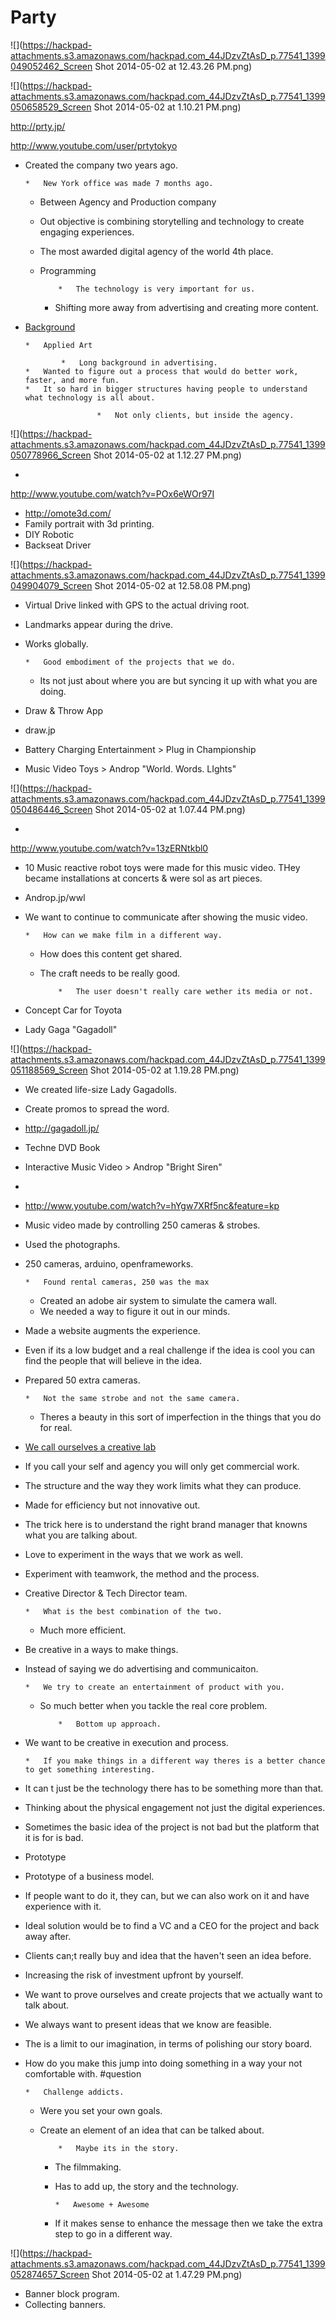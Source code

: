 # Party

![](https://hackpad-attachments.s3.amazonaws.com/hackpad.com_44JDzvZtAsD_p.77541_1399049052462_Screen Shot 2014-05-02 at 12.43.26 PM.png)

![](https://hackpad-attachments.s3.amazonaws.com/hackpad.com_44JDzvZtAsD_p.77541_1399050658529_Screen Shot 2014-05-02 at 1.10.21 PM.png)

[](http://prty.jp/)http://prty.jp/

[](http://www.youtube.com/user/prtytokyo)http://www.youtube.com/user/prtytokyo

*   Created the company two years ago.

        *   New York office was made 7 months ago.
    *   Between Agency and Production company
    *   Out objective is combining storytelling and technology to create engaging experiences.
    *   The most awarded digital agency of the world 4th place.
    *   Programming

                *   The technology is very important for us.

        *   Shifting more away from advertising and creating more content.

*   <u>Background</u>

        *   Applied Art

                *   Long background in advertising.
        *   Wanted to figure out a process that would do better work, faster, and more fun.
        *   It so hard in bigger structures having people to understand what technology is all about.

                        *   Not only clients, but inside the agency.

![](https://hackpad-attachments.s3.amazonaws.com/hackpad.com_44JDzvZtAsD_p.77541_1399050778966_Screen Shot 2014-05-02 at 1.12.27 PM.png)

*

[](http://www.youtube.com/watch?v=POx6eWOr97I)http://www.youtube.com/watch?v=POx6eWOr97I

*   [](http://omote3d.com/)http://omote3d.com/
*   Family portrait with 3d printing.
*   DIY Robotic
*   Backseat Driver

![](https://hackpad-attachments.s3.amazonaws.com/hackpad.com_44JDzvZtAsD_p.77541_1399049904079_Screen Shot 2014-05-02 at 12.58.08 PM.png)

*   Virtual Drive linked with GPS to the actual driving root.
*   Landmarks appear during the drive.
*   Works globally.

        *   Good embodiment of the projects that we do.
    *   Its not just about where you are but syncing it up with what you are doing.

*   Draw & Throw App
*   draw.jp
*   Battery Charging Entertainment > Plug in Championship
*   Music Video Toys > Androp "World. Words. LIghts"

![](https://hackpad-attachments.s3.amazonaws.com/hackpad.com_44JDzvZtAsD_p.77541_1399050486446_Screen Shot 2014-05-02 at 1.07.44 PM.png)

*

[](http://www.youtube.com/watch?v=13zERNtkbl0)http://www.youtube.com/watch?v=13zERNtkbl0

*   10 Music reactive robot toys were made for this music video. THey became installations at concerts & were sol as art pieces.
*   Androp.jp/wwl
*   We want to continue to communicate after showing the music video.

        *   How can we make film in a different way.
    *   How does this content get shared.
    *   The craft needs to be really good.

                *   The user doesn't really care wether its media or not.

*   Concept Car for Toyota
*   Lady Gaga "Gagadoll"

![](https://hackpad-attachments.s3.amazonaws.com/hackpad.com_44JDzvZtAsD_p.77541_1399051188569_Screen Shot 2014-05-02 at 1.19.28 PM.png)

*   We created life-size Lady Gagadolls.
*   Create promos to spread the word.
*   [](http://gagadoll.jp/)http://gagadoll.jp/
*   Techne DVD Book
*   Interactive Music Video > Androp "Bright Siren"

*

*   [](http://www.youtube.com/watch?v=hYgw7XRf5nc&feature=kp)http://www.youtube.com/watch?v=hYgw7XRf5nc&feature=kp

*   Music video made by controlling 250 cameras & strobes.
*   Used the photographs.
*   250 cameras, arduino, openframeworks.

        *   Found rental cameras, 250 was the max
    *   Created an adobe air system to simulate the camera wall.
    *   We needed a way to figure it out in our minds.

*   Made a website augments the experience.
*   Even if its a low budget and a real challenge if the idea is cool you can find the people that will believe in the idea.
*   Prepared 50 extra cameras.

        *   Not the same strobe and not the same camera.
    *   Theres a beauty in this sort of imperfection in the things that you do for real.

*   <u>We call ourselves a creative lab</u>

*   If you call your self and agency you will only get commercial work.

*   The structure and the way they work limits what they can produce.
*   Made for efficiency but not innovative out.
*   The trick here is to understand the right brand manager that knowns what you are talking about.

*   Love to experiment in the ways that we work as well.

*   Experiment with teamwork, the method and the process.
*   Creative Director & Tech Director team.

        *   What is the best combination of the two.
    *   Much more efficient.

*   Be creative in a ways to make things.
*   Instead of saying we do advertising and communicaiton.

        *   We try to create an entertainment of product with you.
    *   So much better when you tackle the real core problem.

                *   Bottom up approach.

*   We want to be creative in execution and process.

        *   If you make things in a different way theres is a better chance to get something interesting.

*   It can t just be the technology there has to be something more than that.
*   Thinking about the physical engagement not just the digital experiences.
*   Sometimes the basic idea of the project is not bad but the platform that it is for is bad.

*   Prototype

*   Prototype of a business model.

*   If people want to do it, they can, but we can also work on it and have experience with it.

*   Ideal solution would be to find a VC and a CEO for the project and back away after.

*   Clients can;t really buy and idea that the haven't seen an idea before.

*   Increasing the risk of investment upfront by yourself.

*   We want to prove ourselves and create projects that we actually want to talk about.

*   We always want to present ideas that we know are feasible.

*   The is a limit to our imagination, in terms of polishing our story board.

*   How do you make this jump into doing something in a way your not comfortable with. #question

        *   Challenge addicts.
    *   Were you set your own goals.
    *   Create an element of an idea that can be talked about.

                *   Maybe its in the story.
        *   The filmmaking.

        *   Has to add up, the story and the technology.

                *   Awesome + Awesome

        *   If it makes sense to enhance the message then we take the extra step to go in a different way.

![](https://hackpad-attachments.s3.amazonaws.com/hackpad.com_44JDzvZtAsD_p.77541_1399052874657_Screen Shot 2014-05-02 at 1.47.29 PM.png)

*   Banner block program.
*   Collecting banners.